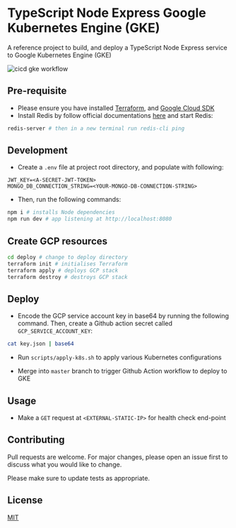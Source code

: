 # TypeScript Node Express Google Kubernetes Engine (GKE)

A reference project to build, and deploy a TypeScript Node Express service to Google Kubernetes Engine (GKE)

![cicd gke workflow](https://github.com/MatthewCYLau/node-express-typescript-k8-gke/actions/workflows/cicd-gke.yml/badge.svg)

## Pre-requisite

- Please ensure you have installed [Terraform](https://learn.hashicorp.com/tutorials/terraform/install-cli), and [Google Cloud SDK](https://cloud.google.com/sdk/docs/install)
- Install Redis by follow official documentations [here](https://redis.io/topics/quickstart) and start Redis:

```bash
redis-server # then in a new terminal run redis-cli ping
```

## Development

- Create a `.env` file at project root directory, and populate with following:

```
JWT_KEY=<A-SECRET-JWT-TOKEN>
MONGO_DB_CONNECTION_STRING=<YOUR-MONGO-DB-CONNECTION-STRING>
```

- Then, run the following commands:

```bash
npm i # installs Node dependencies
npm run dev # app listening at http://localhost:8080
```

## Create GCP resources

```bash
cd deploy # change to deploy directory
terraform init # initialises Terraform
terraform apply # deploys GCP stack
terraform destroy # destroys GCP stack
```

## Deploy

- Encode the GCP service account key in base64 by running the following command. Then, create a Github action secret called `GCP_SERVICE_ACCOUNT_KEY`:

```bash
cat key.json | base64
```

- Run `scripts/apply-k8s.sh` to apply various Kubernetes configurations

- Merge into `master` branch to trigger Github Action workflow to deploy to GKE

## Usage

- Make a `GET` request at `<EXTERNAL-STATIC-IP>` for health check end-point

## Contributing

Pull requests are welcome. For major changes, please open an issue first to discuss what you would like to change.

Please make sure to update tests as appropriate.

## License

[MIT](https://choosealicense.com/licenses/mit/)
